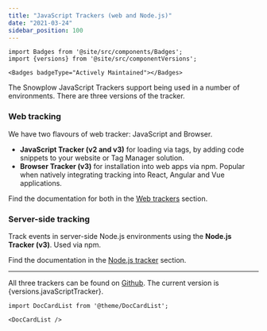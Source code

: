 ```yaml
---
title: "JavaScript Trackers (web and Node.js)"
date: "2021-03-24"
sidebar_position: 100
---
```


```mdx-code-block
import Badges from '@site/src/components/Badges';
import {versions} from '@site/src/componentVersions';

<Badges badgeType="Actively Maintained"></Badges>
```

The Snowplow JavaScript Trackers support being used in a number of environments. There are three versions of the tracker.

### Web tracking
We have two flavours of web tracker: JavaScript and Browser.

- **JavaScript Tracker (v2 and v3)** for loading via tags, by adding code snippets to your website or Tag Manager solution.
- **Browser Tracker (v3)** for installation into web apps via npm. Popular when natively integrating tracking into React, Angular and Vue applications.

Find the documentation for both in the [Web trackers](/docs/sources/trackers/javascript-trackers/web-tracker/index.md) section.

### Server-side tracking
Track events in server-side Node.js environments using the **Node.js Tracker (v3)**. Used via npm.

Find the documentation in the [Node.js tracker](/docs/sources/trackers/javascript-trackers/node-js-tracker/index.md) section.

 ---

<p>All three trackers can be found on <a href="https://github.com/snowplow/snowplow-javascript-tracker">Github</a>. The current version is {versions.javaScriptTracker}.</p>

```mdx-code-block
import DocCardList from '@theme/DocCardList';

<DocCardList />
```

